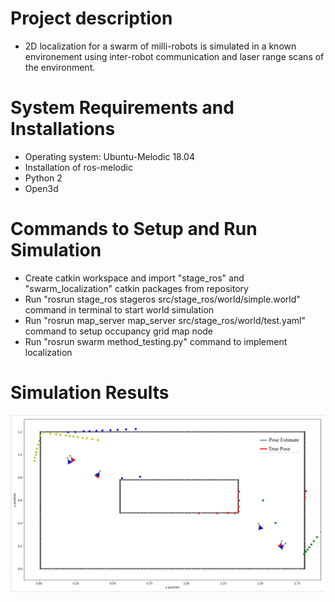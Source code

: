 # Project description

- 2D localization for a swarm of milli-robots is simulated in a known environement using inter-robot communication and laser range scans of the environment.

# System Requirements and Installations

- Operating system: Ubuntu-Melodic 18.04
- Installation of ros-melodic
- Python 2
- Open3d

# Commands to Setup and Run Simulation

- Create catkin workspace and import "stage_ros" and "swarm_localization" catkin packages from repository
- Run "rosrun stage_ros stageros src/stage_ros/world/simple.world" command in terminal to start world simulation
- Run "rosrun map_server map_server src/stage_ros/world/test.yaml" command to setup occupancy grid map node
- Run "rosrun swarm method_testing.py" command to implement localization

# Simulation Results

![](swarm_localization/result.png)
